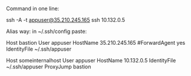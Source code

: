 
Command in one line: 

ssh -A -t appuser@35.210.245.165 ssh 10.132.0.5

Alias way: in ~/.ssh/config paste:

Host bastion
User appuser
HostName 35.210.245.165
#ForwardAgent yes
IdentityFile ~/.ssh/appuser

Host someinternalhost
User appuser
HostName 10.132.0.5
IdentityFile ~/.ssh/appuser
ProxyJump bastion
